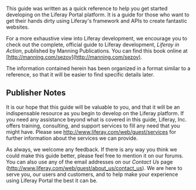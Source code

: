 
This guide was written as a quick reference to help you get started
developing on the Liferay Portal platform. It is a guide for those who
want to get their hands dirty using Liferay's framework and APIs to
create fantastic websites.

For a more exhaustive view into Liferay development, we encourage you to
check out the complete, official guide to Liferay development, *Liferay
in Action*, published by Manning Publications. You can find this book
online at [http://manning.com/sezov](http://manning.com/sezov).

The information contained herein has been organized in a format similar
to a reference, so that it will be easier to find specific details
later.

## Publisher Notes

It is our hope that this guide will be valuable to you, and that it will
be an indispensable resource as you begin to develop on the Liferay
platform. If you need any assistance beyond what is covered in this
guide, Liferay, Inc. offers training, consulting, and support services
to fill any need that you might have. Please see
[http://www.](http://www.liferay.com/web/guest/services)[liferay](http://www.liferay.com/web/guest/services)[.com/web/guest/services](http://www.liferay.com/web/guest/services)
for further information about the services we can provide.

As always, we welcome any feedback. If there is any way you think we
could make this guide better, please feel free to mention it on our
forums. You can also use any of the email addresses on our *Contact Us*
page
([http://www.](http://www.liferay.com/web/guest/about_us/contact_us)[liferay](http://www.liferay.com/web/guest/about_us/contact_us)[.com/web/guest/about_us/contact_us](http://www.liferay.com/web/guest/about_us/contact_us)).
We are here to serve you, our users and customers, and to help make your
experience using Liferay Portal the best it can be.
